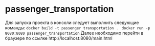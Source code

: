 # passenger_transportation
Для запуска проекта в консоли следует выполнить следующие команды: 
```docker build -t passenger_transportation .```
``` docker run -p 8080:8080 passenger_transportation```
Далее необходимо перейти в браузере по ссылке http://localhost:8080/main.html

